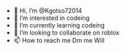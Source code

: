 - 👋 Hi, I’m @Kgotso72014
- 👀 I’m interested in codeing
- 🌱 I’m currently learning codeing
- 💞️ I’m looking to collaborate on roblox 
- 📫 How to reach me Dm me
Will 
<!---
Kgotso72014/Kgotso72014 is a ✨ special ✨ repository because its `README.md` (this file) appears on your GitHub profile.
You can click the Preview link to take a look at your changes.
--->
